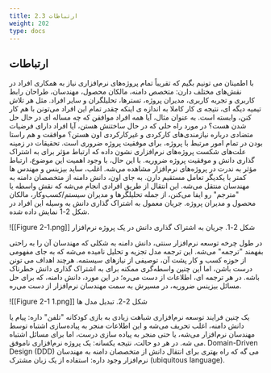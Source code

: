 ```yaml
---
title: 2.3 ارتباطات
weight: 202
type: docs
---
```


## ارتباطات

با اطمینان می تونیم بگیم که تقریباً تمام پروژه‌های نرم‌افزاری نیاز به همکاری افراد در نقش‌های مختلف دارن: متخصص دامنه، مالکان محصول، مهندسان، طراحان رابط کاربری و تجربه کاربری، مدیران پروژه، تسترها، تحلیلگران و سایر افراد.
مثل هر تلاش تیمیه دیگه ای، نتیجه ی کار کاملا به اندازه ی اینکه چقدر تمام این افراد می‌تونن با هم کار کنن، وابسته است. به عنوان مثال، آیا همه افراد موافقن که چه مساله ای در حال حل شدن هست؟ در مورد راه حلی که در حال ساختنش هستن، آیا افراد دارای فرضیات متضادی درباره نیازمندی‌های کارکردی و غیرکارکردی اون هستن؟ موافقت و هم راستا بودن در تمام امور مرتبط با پروژه،  برای موفقیت پروژه ضروری است.
تحقیقات در زمینه علت‌های شکست پروژه‌های نرم‌افزاری نشون داده که ارتباط مؤثر برای به اشتراک گذاری دانش و موفقیت پروژه ضروریه. با این حال، با وجود اهمیت این موضوع، ارتباط مؤثر به ندرت در پروژه‌های نرم‌افزار مشاهده می‌شه. اغلب، ساید بیزینس و مهندس ها کمتر با یکدیگر تعامل مستقیم دارن. به جای اون، دانش دامنه از متخصصان دامنه به مهندسان منتقل می‌شه. این انتقال از طریق افرادی انجام می‌شه که نقش واسطه یا "مترجم" رو ایفا می‌کنن، از جمله تحلیلگرها و مدیران سیستم/کسب‌وکار، مالکان محصول و مدیران پروژه. جریان معمول به اشتراک گذاری دانش به وسیله این افراد در شکل 2-1 نمایش داده شده.

![[Figure 2-1.png]]
شکل 2-1. جریان به اشتراک گذاری دانش در یک پروژه نرم‌افزار

در طول چرخه توسعه نرم‌افزار سنتی، دانش دامنه به شکلی که مهندسان آن را به راحتی بفهمند "ترجمه" می‌شه. این ترجمه مدل تجزیه و تحلیل نامیده می‌شه که به جای مفهومی از حوزه کسب و کار پشت آن، توصیفی از نیازهای سیستمه.
هرچند  اهداف می تونن درست باشن، اما این چنین واسطه‌گری ممکنه برای به اشتراک گذاری دانش خطرناک باشه. در هر ترجمه ای، اطلاعات از دست می‌ره؛ در این مورد، دانش دامنه، که برای حل مسائل بیزینس ضروریه، در مسیرش به سمت مهندسان نرم‌افزار از دست می‌ره.

![[Figure 2-1 1.png]]
شکل 2-2. تبدیل‌ مدل ها

یک چنین فرایند توسعه نرم‌افزاری شباهت زیادی به بازی کودکانه "تلفن" داره: پیام یا دانش دامنه، اغلب تحریف می‌شه و این اطلاعات منجر به پیاده‌سازی اشتباه توسط مهندسان نرم‌افزار می‌شه، یا حتی منجر به پیاده سازی درست، اما برای مسائل اشتباه می شه. در هر دو حالت، نتیجه یکسانه: یک پروژه نرم‌افزاری ناموفق.
Domain-Driven Design (DDD) می گه که راه بهتری برای انتقال دانش از متخصصان دامنه به مهندسان نرم‌افزار وجود داره: استفاده از یک زبان مشترک (ubiquitous language).